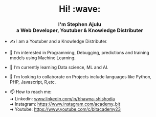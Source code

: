 <h1 align='center'> Hi! :wave:</h1>
<h3 align='center'>I'm Stephen Ajulu<br>a Web Developer, Youtuber & Knowledge Distributer</h3>

- &#x270D;  I am a Youtuber and a Knowledge Distributer.

- 👀 I’m interested in Programming, Debugging, predictions and training models using Machine Learning.

- 🌱 I’m currently learning Data science, ML and AI.

- 💞️ I’m looking to collaborate on Projects include languages like Python, PHP, Javascript, R,etc.

- 📫 How to reach me:<br>
      &#x279C; Linkedin: www.linkedin.com/in/bhawna-shishodia <br>
      &#x279C; Instagram: https://www.instagram.com/academy_bit<br>
      &#x279C; Youtube: https://www.youtube.com/c/bitacademy23

<!---
BhawnaShishodia2223/BhawnaShishodia2223 is a ✨ special ✨ repository because its `README.md` (this file) appears on your GitHub profile.
You can click the Preview link to take a look at your changes.
--->
